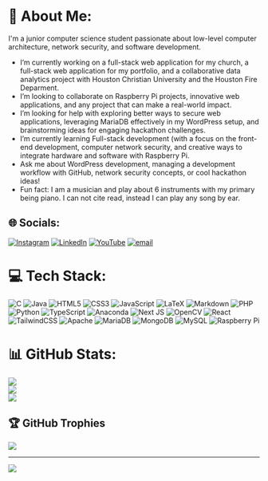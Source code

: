 # 💫 About Me:
I'm a junior computer science student passionate about low-level computer architecture, network security, and software development.

* I’m currently working on a full-stack web application for my church, a full-stack web application for my portfolio, and a collaborative data analytics project with Houston Christian University and the Houston Fire Deparment.
* I’m looking to collaborate on Raspberry Pi projects, innovative web applications, and any project that can make a real-world impact.
* I’m looking for help with exploring better ways to secure web applications, leveraging MariaDB effectively in my WordPress setup, and brainstorming ideas for engaging hackathon challenges.
* I’m currently learning Full-stack development (with a focus on the front-end development, computer network security, and creative ways to integrate hardware and software with Raspberry Pi.
* Ask me about WordPress development, managing a development workflow with GitHub, network security concepts, or cool hackathon ideas!
* Fun fact: I am a musician and play about 6 instruments with my primary being piano. I can not cite read, instead I can play any song by ear.


## 🌐 Socials:
[![Instagram](https://img.shields.io/badge/Instagram-%23E4405F.svg?logo=Instagram&logoColor=white)](https://instagram.com/_jonathan.contreras) [![LinkedIn](https://img.shields.io/badge/LinkedIn-%230077B5.svg?logo=linkedin&logoColor=white)](https://linkedin.com/in/jonathanscontreras) [![YouTube](https://img.shields.io/badge/YouTube-%23FF0000.svg?logo=YouTube&logoColor=white)](https://youtube.com/@uhhhjonny) [![email](https://img.shields.io/badge/Email-D14836?logo=gmail&logoColor=white)](mailto:jonathansaulcontreras@gmail.com) 

# 💻 Tech Stack:
![C](https://img.shields.io/badge/c-%2300599C.svg?style=for-the-badge&logo=c&logoColor=white) ![Java](https://img.shields.io/badge/java-%23ED8B00.svg?style=for-the-badge&logo=openjdk&logoColor=white) ![HTML5](https://img.shields.io/badge/html5-%23E34F26.svg?style=for-the-badge&logo=html5&logoColor=white) ![CSS3](https://img.shields.io/badge/css3-%231572B6.svg?style=for-the-badge&logo=css3&logoColor=white) ![JavaScript](https://img.shields.io/badge/javascript-%23323330.svg?style=for-the-badge&logo=javascript&logoColor=%23F7DF1E) ![LaTeX](https://img.shields.io/badge/latex-%23008080.svg?style=for-the-badge&logo=latex&logoColor=white) ![Markdown](https://img.shields.io/badge/markdown-%23000000.svg?style=for-the-badge&logo=markdown&logoColor=white) ![PHP](https://img.shields.io/badge/php-%23777BB4.svg?style=for-the-badge&logo=php&logoColor=white) ![Python](https://img.shields.io/badge/python-3670A0?style=for-the-badge&logo=python&logoColor=ffdd54) ![TypeScript](https://img.shields.io/badge/typescript-%23007ACC.svg?style=for-the-badge&logo=typescript&logoColor=white) ![Anaconda](https://img.shields.io/badge/Anaconda-%2344A833.svg?style=for-the-badge&logo=anaconda&logoColor=white) ![Next JS](https://img.shields.io/badge/Next-black?style=for-the-badge&logo=next.js&logoColor=white) ![OpenCV](https://img.shields.io/badge/opencv-%23white.svg?style=for-the-badge&logo=opencv&logoColor=white) ![React](https://img.shields.io/badge/react-%2320232a.svg?style=for-the-badge&logo=react&logoColor=%2361DAFB) ![TailwindCSS](https://img.shields.io/badge/tailwindcss-%2338B2AC.svg?style=for-the-badge&logo=tailwind-css&logoColor=white) ![Apache](https://img.shields.io/badge/apache-%23D42029.svg?style=for-the-badge&logo=apache&logoColor=white) ![MariaDB](https://img.shields.io/badge/MariaDB-003545?style=for-the-badge&logo=mariadb&logoColor=white) ![MongoDB](https://img.shields.io/badge/MongoDB-%234ea94b.svg?style=for-the-badge&logo=mongodb&logoColor=white) ![MySQL](https://img.shields.io/badge/mysql-4479A1.svg?style=for-the-badge&logo=mysql&logoColor=white) ![Raspberry Pi](https://img.shields.io/badge/-Raspberry_Pi-C51A4A?style=for-the-badge&logo=Raspberry-Pi)
# 📊 GitHub Stats:
![](https://github-readme-stats.vercel.app/api?username=jonathanscontreras&theme=shadow_blue&hide_border=false&include_all_commits=false&count_private=false)<br/>
![](https://github-readme-streak-stats.herokuapp.com/?user=jonathanscontreras&theme=shadow_blue&hide_border=false)<br/>
![](https://github-readme-stats.vercel.app/api/top-langs/?username=jonathanscontreras&theme=shadow_blue&hide_border=false&include_all_commits=true&count_private=true&layout=compact)

## 🏆 GitHub Trophies
![](https://github-profile-trophy.vercel.app/?username=jonathanscontreras&theme=radical&no-frame=false&no-bg=false&margin-w=4)

---
[![](https://visitcount.itsvg.in/api?id=jonathanscontreras&icon=0&color=0)](https://visitcount.itsvg.in)

<!-- Proudly created with GPRM ( https://gprm.itsvg.in ) -->
